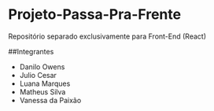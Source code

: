 # Projeto-Passa-Pra-Frente
Repositório separado exclusivamente para Front-End (React)
 
##Integrantes

- Danilo Owens
- Julio Cesar
- Luana Marques
- Matheus Silva 
- Vanessa da Paixão
